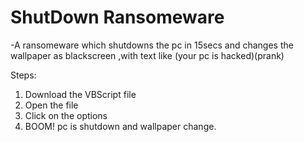 # ShutDown Ransomeware

-A ransomeware which shutdowns the pc in 15secs and changes the wallpaper as blackscreen ,with text like (your pc is hacked)(prank)

Steps:

1) Download the VBScript file
2) Open the file
3) Click on the options
4) BOOM! pc is shutdown and wallpaper change.
